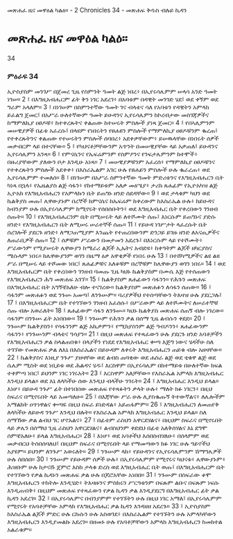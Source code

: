 ﻿
 መጽሐፈ ዜና መዋዕል ካልዕ። - 2 Chronicles 34 - መጽሐፍ ቅዱስ ብሉይ ኪዳን
# መጽሐፈ ዜና መዋዕል ካልዕ።
34
### ምዕራፍ 34
ኢዮስያስም መንገሥ በጀመረ ጊዜ የስምንት ዓመት ልጅ ነበረ፥ በኢየሩሳሌምም ሠላሳ አንድ ዓመት ነገሠ።
2 ፤ በእግዚአብሔርም ፊት ቅን ነገር አደረገ፥ በአባቱም በዳዊት መንገድ ሄደ፤ ወደ ቀኝም ወደ ግራም አላለም።
3 ፤ በነገሠም በስምንተኛው ዓመት ገና ብላቴና ሳለ የአባቱን የዳዊትን አምላክ ይፈልግ ጀመር፤ በአሥራ ሁለተኛውም ዓመት ይሁዳንና ኢየሩሳሌምን ከኮረብታው መስገጃዎችና ከማምለኪያ ዐፀዶቹ፥ ከተቀረጹትና ቀልጠው ከተሠሩት ምስሎች ያነጻ ጀመር።
4 ፤ የበኣሊምንም መሠዊያዎች በፊቱ አፈረሱ፤ በላዩም የነበሩትን የፀሐዩን ምስሎች የማምለኪያ ዐፀዶቹንም ቈረጠ፤ የተቀረጹትንና ቀልጠው የተሠሩትን ምስሎች ሰባበረ፥ አደቀቃቸውም፥ ይሠዉላቸው በነበሩት ሰዎች መቃብርም ላይ በተናቸው።
5 ፤ የካህናቶቻቸውንም አጥንት በመሠዊያቸው ላይ አቃጠለ፤ ይሁዳንና ኢየሩሳሌምን አንጻ።
6 ፤ የምናሴንና የኤፍሬምንም የስምዖንና የንፍታሌምንም ከተሞች፥ በዙሪያቸውም ያለውን ቦታ እንዲሁ አነጻ።
7 ፤ መሠዊያዎቹንም አፈረሰ፥ የማምለኪያ ዐፀዶቹንና የተቀረጹትን ምስሎች አደቀቀ፥ በእስራኤልም አገር ሁሉ የፀሐይን ምስሎች ሁሉ ቈራረጠ፥ ወደ ኢየሩሳሌምም ተመለሰ።
8 ፤ በነገሠም በአሥራ ስምንተኛው ዓመት ምድሪቱንና የእግዚአብሔርን ቤት ካነጻ በኋላ፥ የኤዜልያስ ልጅ ሳፋን፥ የከተማይቱም አለቃ መዕሤያ፥ ታሪክ ጸሐፊም የኢዮአካዝ ልጅ ኢዮአክ የእግዚአብሔርን የአምላኩን ቤት ይጠግኑ ዘንድ ሰደዳቸው።
9 ፤ ወደ ታላቁም ካህን ወደ ኬልቅያስ መጡ፤ ሌዋውያኑም በረኞች ከምናሴና ከኤፍሬም ከቀረውም ከእስራኤል ሁሉ፥ ከይሁዳና ከብንያም ሁሉ በኢየሩሳሌምም ከሚኖሩት የሰበሰቡትን፥ ወደ እግዚእብሔር ቤት የቀረበውን ገንዘብ ሰጡት።
10 ፤ የእግዚአብሔርንም ቤት በሚሠሩት ላይ ለተሾሙት ሰጡ፤ እነርሱም ይጠግኑና ያድሱ ዘንድ፥ የእግዚአብሔርን ቤት ለሚሠሩ ሠራተኞች ሰጡ።
11 ፤ የይሁዳ ነገሥታት ላፈረሱት ቤት ሰረገሎች ያደርጉ ዘንድ፥ ለማጋጠሚያም እንጨት የተጠረበውንም ድንጋይ ይገዙ ዘንድ ለአናጢዎችና ለጠራቢዎች ሰጡ።
12 ፤ ሰዎቹም ሥራውን በመታመን አደረጉ፤ በእነርሱም ላይ የተሾሙት፥ ሥራውንም የሚያሠሩት ሌዋውያን ከሜራሪ ልጆች ኢኤትና አብድዩ፥ ከቀዓትም ልጆች ዘካርያስና ሜሱላም ነበሩ። ከሌዋውያንም ወገን በዜማ ዕቃ አዋቂዎች የነበሩ ሁሉ
13 ፤ በተሸካሚዎችና ልዩ ልዩ ሥራ በሚሠሩ ላይ ተሾመው ነበር፤ ጸሐፊዎቹና አለቆቹም በረኞቹም ከሌዋውያን ወገን ነበሩ።
14 ፤ ወደ እግዚአብሔርም ቤት የቀረበውን ገንዘብ ባመጡ ጊዜ ካህኑ ኬልቅያስም በሙሴ እጅ የተሰጠውን የእግዚአብሔርን ሕግ መጽሐፍ አገኘ።
15 ፤ ኬልቅያስም ጸሐፊውን ሳፋንን። የሕጉን መጽሐፍ በእግዚአብሔር ቤት አግኝቼአለሁ ብሎ ተናገረው። ኬልቅያስም መጽሐፉን ለሳፋን ሰጠው።
16 ፤ ሳፋንም መጽሐፉን ወደ ንጉሡ አመጣ፤ ለንጉሡም። ባሪያዎችህ የተሰጣቸውን ትእዛዝ ሁሉ ያደርጋሉ፤
17 ፤ በእግዚአብሔርም ቤት የተገኘውን ገንዘብ አፈሰሱ፥ በሥራውም ላይ ለተሾሙትና ለሠራተኞቹ ሰጡ ብሎ አወራለት።
18 ፤ ጸሐፊውም ሳፋን ለንጉሡ። ካህኑ ኬልቅያስ መጽሐፍ ሰጠኝ ብሎ ነገረው። ሳፋንም በንጉሡ ፊት አነበበው።
19 ፤ ንጉሡም የሕጉን ቃል በሰማ ጊዜ ልብሱን ቀደደ።
20 ፤ ንጉሡም ኬልቅያስን፥ የሳፋንንም ልጅ አኪቃምን፥ የሚክያስንም ልጅ ዓብዶንን፥ ጸሐፊውንም ሳፋንን፥ የንጉሡንም ብላቴና ዓሳያን።
21 ፤ በዚህ መጽሐፍ የተጻፈውን ሁሉ ያደርጉ ዘንድ አባቶቻችን የእግዚአብሔርን ቃል ስላልጠበቁ፥ በላያችን የነደደ የእግዚአብሔር ቍጣ እጅግ ነውና ሄዳችሁ ስለ ተገኘው የመጽሐፍ ቃል ለእኔ በእስራኤልና በይሁዳም ለቀሩት እግዚአብሔርን ጠይቁ ብሎ አዘዛቸው።
22 ፤ ኬልቅያስና እነዚያ ንጉሥ ያዘዛቸው ወደ ልብስ ጠባቂው ወደ ሐስራ ልጅ ወደ ቲቁዋ ልጅ ወደ ሴሌም ሚስት ወደ ነቢይቱ ወደ ሕልዳና ሄዱ፤ እርስዋም በኢየሩሳሌም በከተማይቱ በሁለተኛው ክፍል ተቀምጣ ነበር፤ ይህንም ነገር ነገሩአት።
23 ፤ እርስዋም አለቻቸው። የእስራኤል አምላክ እግዚአብሔር እንዲህ ይላል። ወደ እኔ ለላካችሁ ሰው እንዲህ ብላችሁ ንገሩት።
24 ፤ እግዚአብሔር እንዲህ ይላል። እነሆ፥ በይሁዳ ንጉሥ ፊት በተነበበው መጽሐፍ የተጻፉትን ቃላት ሁሉ፥ ማለት ክፉ ነገርን፥ በዚህ ስፍራና በሚኖሩበት ላይ አመጣለሁ።
25 ፤ በእጃቸው ሥራ ሁሉ ሊያስቈጡኝ ትተውኛልና፥ ለሌሎችም አማልክት ዐጥነዋልና ቍጣዬ በዚህ ስፍራ ይነድዳል፥ አይጠፋምም።
26 ፤ እግዚአብሔርን ለመጠየቅ ለላካችሁ ለይሁዳ ንጉሥ እንዲህ በሉት። የእስራኤል አምላክ እግዚአብሔር እንዲህ ይላል። ስለ ሰማኸው ቃል ልብህ ገር ሆኖአልና፥
27 ፤ በፊቴም ራስህን አዋርደሃልና፥ በዚህም ስፍራና በሚኖሩበት ላይ ቃሌን በሰማህ ጊዜ ራስህን አዋርደሃልና፥ ልብስህንም ቀድደህ በፊቴ አለቅሰሃልና እኔ ደግሞ ሰምቼአለሁ፥ ይላል እግዚአብሔር።
28 ፤ እነሆ፥ ወደ አባቶችህ እሰበስብሃለሁ፥ በሰላምም ወደ መቃብርህ ትሰበሰባለህ፤ በዚህም ስፍራና በሚኖሩበት ላይ የማመጣውን ክፉ ነገር ሁሉ ዓይኖችህ አያዩም። ይህንም ለንጉሥ አወሩለት።
29 ፤ ንጉሡም ላከ፥ የይሁዳንና የኢየሩሳሌምንም ሽማግሌዎች ሁሉ ሰበሰበ።
30 ፤ ንጉሡም የይሁዳም ሰዎች ሁሉ፥ በኢየሩሳሌምም የሚኖሩና ካህናቱ፥ ሌዋውያኑም፥ ሕዝቡም ሁሉ ከታናሹ ጀምሮ እስከ ታላቁ ድረስ ወደ እግዚአብሔር ቤት ወጡ፤ በእግዚአብሔርም ቤት የተገኘውን የቃል ኪዳኑን መጽሐፍ ቃል ሁሉ በጆሮአቸው አነበበ።
31 ፤ ንጉሡም በስፍራው ቆሞ እግዚአብሔርን ተከትሎ እንዲሄድ፥ ትእዛዙንና ምስክሩን ሥርዓቱንም በፍጹም ልቡና በፍጹም ነፍሱ እንዲጠብቅ፥ በዚህም መጽሐፍ የተጻፈውን የቃል ኪዳን ቃል እንዲያደርግ በእግዚአብሔር ፊት ቃል ኪዳን አደረገ።
32 ፤ በኢየሩሳሌምና በብንያምም የተገኙትን ሁሉ በዚህ ነገር አማለ፤ በኢየሩሳሌምም የሚኖሩት የአባቶቻቸው አምላክ የእግዚአብሔር ቃል ኪዳን እንዳዘዘ አደረጉ።
33 ፤ ኢዮስያስም ከእስራኤል ልጆች ምድር ሁሉ ርኩሱን ሁሉ አስወገደ፥ በእስራኤልም የተገኙትን ሁሉ አምላካቸውን እግዚአብሔርን እንዲያመልኩ አደረገ። በዘመኑ ሁሉ የአባቶቻቸውን አምላክ እግዚአብሔርን ከመከተል አልራቁም። 
